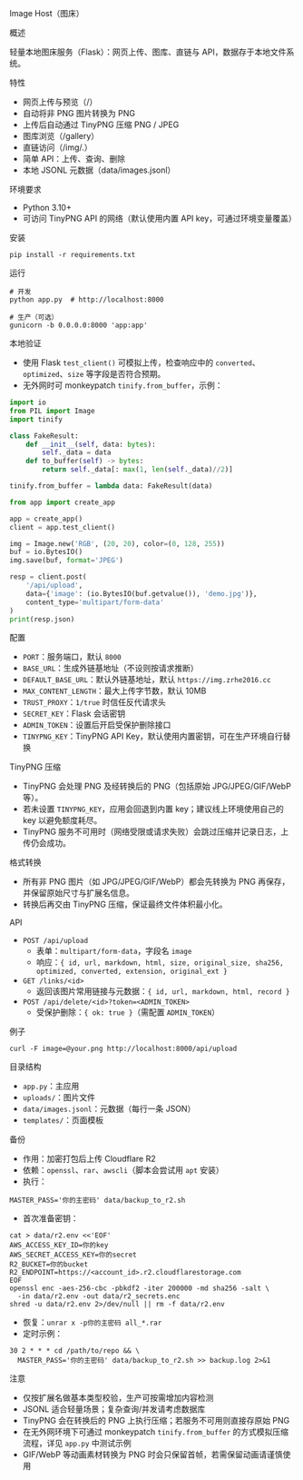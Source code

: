 Image Host（图床）

概述

轻量本地图床服务（Flask）：网页上传、图库、直链与 API，数据存于本地文件系统。

特性

- 网页上传与预览（/）
- 自动将非 PNG 图片转换为 PNG
- 上传后自动通过 TinyPNG 压缩 PNG / JPEG
- 图库浏览（/gallery）
- 直链访问（/img/<id>.<ext>）
- 简单 API：上传、查询、删除
- 本地 JSONL 元数据（data/images.jsonl）

环境要求

- Python 3.10+
- 可访问 TinyPNG API 的网络（默认使用内置 API key，可通过环境变量覆盖）

安装

```
pip install -r requirements.txt
```

运行

```
# 开发
python app.py  # http://localhost:8000

# 生产（可选）
gunicorn -b 0.0.0.0:8000 'app:app'
```

本地验证

- 使用 Flask `test_client()` 可模拟上传，检查响应中的 `converted`、`optimized`、`size` 等字段是否符合预期。
- 无外网时可 monkeypatch `tinify.from_buffer`，示例：

```python
import io
from PIL import Image
import tinify

class FakeResult:
    def __init__(self, data: bytes):
        self._data = data
    def to_buffer(self) -> bytes:
        return self._data[: max(1, len(self._data)//2)]

tinify.from_buffer = lambda data: FakeResult(data)

from app import create_app

app = create_app()
client = app.test_client()

img = Image.new('RGB', (20, 20), color=(0, 128, 255))
buf = io.BytesIO()
img.save(buf, format='JPEG')

resp = client.post(
    '/api/upload',
    data={'image': (io.BytesIO(buf.getvalue()), 'demo.jpg')},
    content_type='multipart/form-data'
)
print(resp.json)
```

配置

- `PORT`：服务端口，默认 `8000`
- `BASE_URL`：生成外链基地址（不设则按请求推断）
- `DEFAULT_BASE_URL`：默认外链基地址，默认 `https://img.zrhe2016.cc`
- `MAX_CONTENT_LENGTH`：最大上传字节数，默认 10MB
- `TRUST_PROXY`：`1/true` 时信任反代请求头
- `SECRET_KEY`：Flask 会话密钥
- `ADMIN_TOKEN`：设置后开启受保护删除接口
- `TINYPNG_KEY`：TinyPNG API Key，默认使用内置密钥，可在生产环境自行替换

TinyPNG 压缩

- TinyPNG 会处理 PNG 及经转换后的 PNG（包括原始 JPG/JPEG/GIF/WebP 等）。
- 若未设置 `TINYPNG_KEY`，应用会回退到内置 key；建议线上环境使用自己的 key 以避免额度耗尽。
- TinyPNG 服务不可用时（网络受限或请求失败）会跳过压缩并记录日志，上传仍会成功。

格式转换

- 所有非 PNG 图片（如 JPG/JPEG/GIF/WebP）都会先转换为 PNG 再保存，并保留原始尺寸与扩展名信息。
- 转换后再交由 TinyPNG 压缩，保证最终文件体积最小化。

API

- `POST /api/upload`
  - 表单：`multipart/form-data`，字段名 `image`
  - 响应：`{ id, url, markdown, html, size, original_size, sha256, optimized, converted, extension, original_ext }`
- `GET /links/<id>`
  - 返回该图片常用链接与元数据：`{ id, url, markdown, html, record }`
- `POST /api/delete/<id>?token=<ADMIN_TOKEN>`
  - 受保护删除：`{ ok: true }`（需配置 `ADMIN_TOKEN`）

例子

```
curl -F image=@your.png http://localhost:8000/api/upload
```

目录结构

- `app.py`：主应用
- `uploads/`：图片文件
- `data/images.jsonl`：元数据（每行一条 JSON）
- `templates/`：页面模板

备份

- 作用：加密打包后上传 Cloudflare R2
- 依赖：`openssl`、`rar`、`awscli`（脚本会尝试用 `apt` 安装）
- 执行：

```
MASTER_PASS='你的主密码' data/backup_to_r2.sh
```

- 首次准备密钥：

```
cat > data/r2.env <<'EOF'
AWS_ACCESS_KEY_ID=你的key
AWS_SECRET_ACCESS_KEY=你的secret
R2_BUCKET=你的bucket
R2_ENDPOINT=https://<account_id>.r2.cloudflarestorage.com
EOF
openssl enc -aes-256-cbc -pbkdf2 -iter 200000 -md sha256 -salt \
  -in data/r2.env -out data/r2_secrets.enc
shred -u data/r2.env 2>/dev/null || rm -f data/r2.env
```

- 恢复：`unrar x -p你的主密码 all_*.rar`
- 定时示例：

```
30 2 * * * cd /path/to/repo && \
  MASTER_PASS='你的主密码' data/backup_to_r2.sh >> backup.log 2>&1
```

注意

- 仅按扩展名做基本类型校验，生产可按需增加内容检测
- JSONL 适合轻量场景；复杂查询/并发请考虑数据库
- TinyPNG 会在转换后的 PNG 上执行压缩；若服务不可用则直接存原始 PNG
- 在无外网环境下可通过 monkeypatch `tinify.from_buffer` 的方式模拟压缩流程，详见 `app.py` 中测试示例
- GIF/WebP 等动画素材转换为 PNG 时会只保留首帧，若需保留动画请谨慎使用
